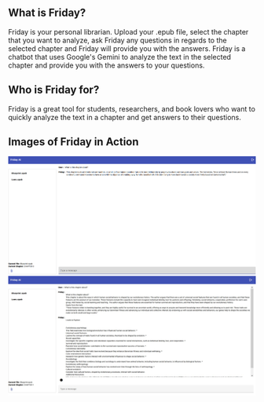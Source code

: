 ## What is Friday?

Friday is your personal librarian.
Upload your .epub file, select the chapter that you want to analyze, ask Friday any questions in regards to the selected chapter and Friday will provide you with the answers.
Friday is a chatbot that uses Google's Gemini to analyze the text in the selected chapter and provide you with the answers to your questions.

## Who is Friday for?

Friday is a great tool for students, researchers, and book lovers who want to quickly analyze the text in a chapter and get answers to their questions.

## Images of Friday in Action

![PromptExample1](./assets/PromptExample1.png)
![PromptExample2](./assets/PromptExample2.jpg)

